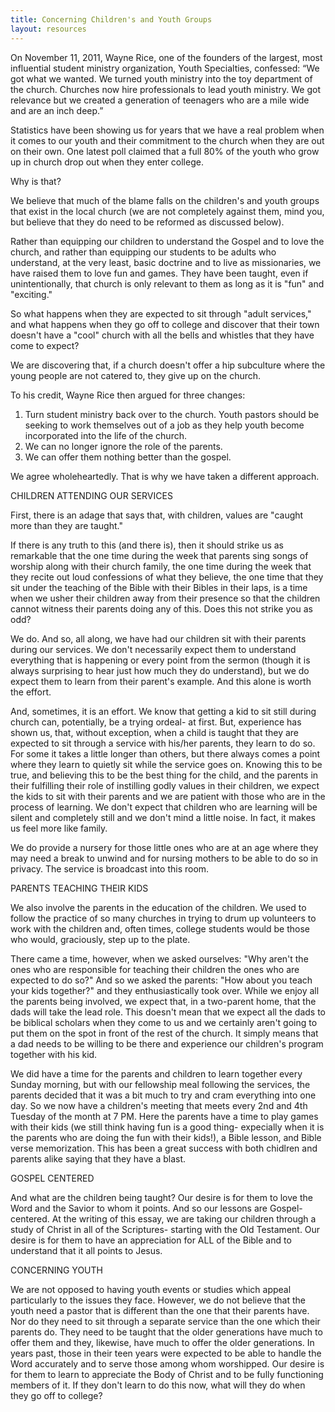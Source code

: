 ```yaml
---
title: Concerning Children's and Youth Groups
layout: resources
---
```


On November 11, 2011,  Wayne Rice, one of the founders of the largest, most influential student ministry organization, Youth Specialties, confessed: “We got what we wanted. We turned youth ministry into the toy department of the church. Churches now hire professionals to lead youth ministry. We got relevance but we created a generation of teenagers who
are a mile wide and are an inch deep.”

Statistics have been showing us for years that we have a real problem when it comes to our youth and their commitment to the church when they are out on their own.  One latest poll claimed that a full 80% of the youth who grow up in church drop out when they enter college.

Why is that?

We believe that much of the blame falls on the children's and youth groups that exist in the local church (we are not completely against them, mind you, but believe that they do need to be reformed as discussed below).

Rather than equipping our children to understand the Gospel and to love the church, and rather than equipping our students to be adults who understand, at the very least, basic doctrine and to live as missionaries, we have raised them to love fun and games.  They have been taught, even if unintentionally, that church is only relevant to them as long as it is "fun" and "exciting."

So what happens when they are expected to sit through "adult services," and what happens when they go off to college and discover that their town doesn't have a "cool" church with all the bells and whistles that they have come to expect?

We are discovering that, if a church doesn't offer a hip subculture where the young people are not catered to, they give up on the church.

To his credit, Wayne Rice then argued for three changes:
1. Turn student ministry back over to the church. Youth pastors should be seeking to work themselves out of a job as they help youth become incorporated into the life of the church.
2. We can no longer ignore the role of the parents.
3. We can offer them nothing better than the gospel.

We agree wholeheartedly.  That is why we have taken a different approach.

CHILDREN ATTENDING OUR SERVICES

First, there is an adage that says that, with children, values are "caught more than they are taught."

If there is any truth to this (and there is), then it should strike us as remarkable that the one time during the week that parents sing songs of worship along with their church family, the one time during the week that they recite out loud confessions of what they believe, the one time that they sit under the teaching of the Bible with their Bibles in their laps, is a time when we usher their children away from their presence so that the children  cannot witness their parents doing any of this.  Does this not strike you as odd?

We do.  And so, all along, we have had our children sit with their parents during our services.  We don't necessarily expect them to understand everything that is happening or every point from the sermon (though it is always surprising to hear just how much they do understand), but we do expect them to learn from their parent's example.  And this alone is worth the effort.

And, sometimes, it is an effort.  We know that getting a kid to sit still during church can, potentially, be a trying ordeal- at first.  But, experience has shown us, that, without exception, when a child is taught that they are expected to sit through a service with his/her parents, they learn to do so.  For some it takes a little longer than others, but there always comes a point where they learn to quietly sit while the service goes on.  Knowing this to be true, and believing this to be the best thing for the child, and the parents in their fulfilling their role of instilling godly values in their children, we expect the kids to sit with their parents and we are patient with those who are in the process of learning.   We don't expect that children who are learning will be silent and completely still and we don't mind a little noise.  In fact,  it makes us feel more like family.

We do provide a nursery for those little ones who are at an age where they may need a break to unwind and for nursing mothers to be able to do so in privacy.  The service is broadcast into this room.

PARENTS TEACHING THEIR KIDS

We also involve the parents in the education of the children.  We used to follow the practice of so many churches in trying to drum up volunteers to work with the children and, often times, college students would be those who would, graciously, step up to the plate.

There came a time, however, when we asked ourselves:  "Why aren't the ones who are responsible for teaching their children the ones who are expected to do so?"  And so we asked the parents:  "How about you teach your kids together?" and they enthusiastically took over.  While we enjoy all the parents being involved, we expect that, in a two-parent home, that the dads will take the lead role.  This doesn't mean that we expect all the dads to be biblical scholars when they come to us and we certainly aren't going to put them on the spot in front of the rest of the church.  It simply means that a dad needs to be willing to be there and experience our children's program together with his kid.

We did have a time for the parents and children to learn together every Sunday morning, but with our fellowship meal following the services, the parents decided that it was a bit much to try and cram everything into one day.  So we now have a children's meeting that meets every 2nd and 4th Tuesday of the month at 7 PM.  Here the parents have a time to play games with their kids (we still think having fun is a good thing- expecially when it is the parents who are doing the fun with their kids!), a Bible lesson, and Bible verse memorization.  This has been a great success with both chidlren and parents alike saying that they have a blast.

GOSPEL CENTERED

And what are the children being taught?  Our desire is for them to love the Word and the Savior to whom it points.  And so our lessons are Gospel-centered.  At the writing of this essay, we are taking our children through a study of Christ in all of the Scriptures- starting with the Old Testament.  Our desire is for them to have an appreciation for ALL of the Bible and to understand that it all points to Jesus.

CONCERNING YOUTH

We are not opposed to having youth events or studies which appeal particularly to the issues they face.  However, we do not believe that the youth need a pastor that is different than the one that their parents have.  Nor do they need to sit through a separate service than the one which their parents do.  They need to be taught that the older generations have much to offer them and they, likewise, have much to offer the older generations.  In years past, those in their teen years were expected to be able to handle the Word accurately and to serve those among whom worshipped.   Our desire is for them to learn to appreciate the Body of Christ and to be fully functioning members of it.  If they don't learn to do this now, what will they do when they go off to college?
